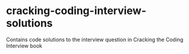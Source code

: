 # cracking-coding-interview-solutions
Contains code solutions to the interview question in Cracking the Coding Interview book
